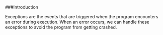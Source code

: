 ###Introduction

Exceptions are the events that are triggered when the program encounters an error during execution. When an error occurs, we can handle these exceptions to avoid the program from getting crashed.
